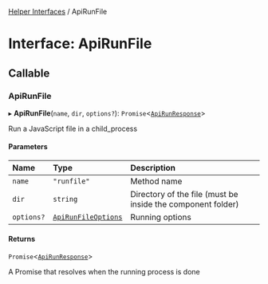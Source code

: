 [Helper Interfaces](../README.md) / ApiRunFile

# Interface: ApiRunFile

## Callable

### ApiRunFile

▸ **ApiRunFile**(`name`, `dir`, `options?`): `Promise`<[`ApiRunResponse`](ApiRunResponse.md)\>

Run a JavaScript file in a child_process

#### Parameters

| Name | Type | Description |
| :------ | :------ | :------ |
| `name` | ``"runfile"`` | Method name |
| `dir` | `string` | Directory of the file (must be inside the component folder) |
| `options?` | [`ApiRunFileOptions`](ApiRunFileOptions.md) | Running options |

#### Returns

`Promise`<[`ApiRunResponse`](ApiRunResponse.md)\>

A Promise that resolves when the running process is done
